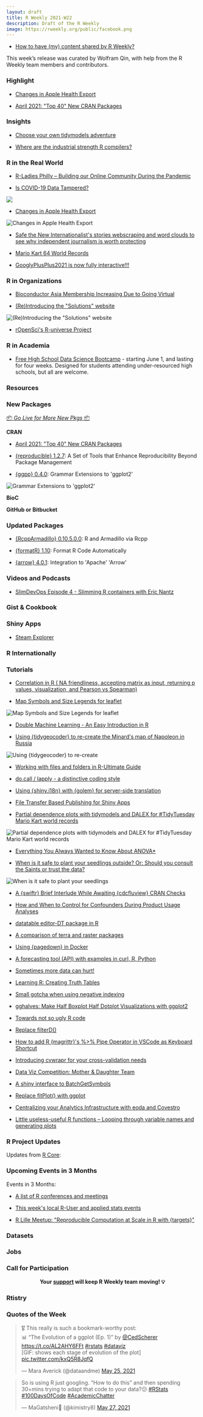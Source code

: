 ```yaml
---
layout: draft
title: R Weekly 2021-W22
description: Draft of the R Weekly
image: https://rweekly.org/public/facebook.png
---
```



+ [How to have (my) content shared by R Weekly?](https://github.com/rweekly/rweekly.org#how-to-have-my-content-shared-by-r-weekly)

This week’s release was curated by Wolfram Qin, with help from the R Weekly team members and contributors.



###  Highlight

+ [Changes in Apple Health Export](https://www.johngoldin.com/blog/2021-05-changes-in-apple-health-export/)

+ [April 2021: "Top 40" New CRAN Packages](https://rviews.rstudio.com/2021/05/25/april-2021-top-40-new-cran-packages/)

### Insights


+ [Choose your own tidymodels adventure](https://www.tidyverse.org/blog/2021/05/choose-tidymodels-adventure/)


+ [Where are the industrial strength R compilers?](http://shape-of-code.coding-guidelines.com/2021/05/23/where-are-the-industrial-strength-r-compilers/)



### R in the Real World

+ [R-Ladies Philly – Building our Online Community During the Pandemic](https://www.r-consortium.org/blog/2021/05/27/r-ladies-philly-building-our-online-community-during-the-pandemic)

+ [Is COVID-19 Data Tampered?](https://www.harsh17.in/blog/is-covid-19-data-tampered)

![](https://raw.githubusercontent.com/rweekly/image/master/2021/W22/country.png)

+ [Changes in Apple Health Export](https://www.johngoldin.com/blog/2021-05-changes-in-apple-health-export/)

![Changes in Apple Health Export](https://raw.githubusercontent.com/rweekly/image/master/2021/W22/health.png)

+ [Safe the New Internationalist's stories webscraping and word clouds to see why independent journalism is worth protecting](https://www.janknappe.com/blog/r-new-internationalist-fundraiser/)

+ [Mario Kart 64 World Records](https://jmablog.com/post/mario-kart/)

+ [GooglyPlusPlus2021 is now fully interactive!!!](https://gigadom.in/2021/05/29/googlyplusplus2021-is-now-fully-interactive/)

###  R in Organizations

+ [Bioconductor Asia Membership Increasing Due to Going Virtual](https://www.r-consortium.org/blog/2021/05/28/bioconductor-asia-membership-increasing-due-to-going-virtual)

+ [(Re)Introducing the "Solutions" website](https://blog.rstudio.com/2021/05/27/re-introducing-the-solutions-website/)

![(Re)Introducing the "Solutions" website](https://raw.githubusercontent.com/rweekly/image/master/2021/W22/solutions-dark-mode.png)

+ [rOpenSci's R-universe Project](https://ropensci.org/commcalls/may2021-r-universe/)

###  R in Academia

+ [Free High School Data Science Bootcamp](https://bootcamp.davidkane.info/) - starting June 1, and lasting for four weeks. Designed for students attending under-resourced high schools, but all are welcome.

###  Resources



###  New Packages

<p class="added-hostname"><a href="https://rweekly.org/live" target="_blank" class="externalLink">📦 <i>Go Live for More New Pkgs</i> 📦</a></p>

**CRAN**

+ [April 2021: "Top 40" New CRAN Packages](https://rviews.rstudio.com/2021/05/25/april-2021-top-40-new-cran-packages/)

+ [{reproducible} 1.2.7](https://cran.r-project.org/package=reproducible): A Set of Tools that Enhance Reproducibility Beyond Package
Management

+ [{ggpp} 0.4.0](https://cran.r-project.org/package=ggpp): Grammar Extensions to 'ggplot2'

![Grammar Extensions to 'ggplot2'](https://raw.githubusercontent.com/rweekly/image/master/2021/W22/ggpp.png)

**BioC**



**GitHub or Bitbucket**


### Updated Packages


+ [{RcppArmadillo} 0.10.5.0.0](http://dirk.eddelbuettel.com/blog/2021/05/23#rcpparmadillo_0.10.5.0.0): R and Armadillo via Rcpp

+ [{formatR} 1.10](https://cran.r-project.org/package=formatR): Format R Code Automatically

+ [{arrow} 4.0.1](https://cran.r-project.org/package=arrow): Integration to 'Apache' 'Arrow'

###  Videos and Podcasts

+ [SlimDevOps Episode 4 - Slimming R containers with Eric Nantz ](https://www.twitch.tv/videos/1035028196)

### Gist & Cookbook



### Shiny Apps

+ [Steam Explorer](https://eki-anjo.shinyapps.io/steam-shiny/)

### R Internationally


###  Tutorials

+ [Correlation in R ( NA friendliness, accepting matrix as input, returning p values, visualization, and Pearson vs Spearman)](https://gacatag.blogspot.com/2021/05/correlation-in-r-na-friendliness.html)

+ [Map Symbols and Size Legends for leaflet](https://roh.engineering/posts/2021/05/map-symbols-and-size-legends-for-leaflet/)

![Map Symbols and Size Legends for leaflet](https://raw.githubusercontent.com/rweekly/image/master/2021/W22/legends.png)
 
+ [Double Machine Learning - An Easy Introduction in R](http://dm13450.github.io/2021/05/28/Double-ML.html)
 
+ [Using {tidygeocoder} to re-create the Minard's map of Napoleon in Russia](https://www.jla-data.net/eng/minard-map-tidygeocoder/)

![Using {tidygeocoder} to re-create ](https://raw.githubusercontent.com/rweekly/image/master/2021/W22/minard.png)

+ [Working with files and folders in R-Ultimate Guide](https://finnstats.com/index.php/2021/05/28/working-with-files-and-folders-in-r/)
 
+ [do.call / lapply - a distinctive coding style](https://shikokuchuo.net/posts/09-docall-lapply/)

+ [Using {shiny.i18n} with {golem} for server-side translation](https://discindo.org/post/using-shiny-i18n-with-golem-for-server-side-translation/)

+ [File Transfer Based Publishing for Shiny Apps](https://hosting.analythium.io/file-transfer-based-publishing-for-shiny-apps/)


+ [Partial dependence plots with tidymodels and DALEX for #TidyTuesday Mario Kart world records](https://juliasilge.com/blog/mario-kart/)

![Partial dependence plots with tidymodels and DALEX for #TidyTuesday Mario Kart world records](https://raw.githubusercontent.com/rweekly/image/master/2021/W22/mario.png)

+ [Everything You Always Wanted to Know About ANOVA*](https://shouldbewriting.netlify.app/posts/2021-05-25-everything-about-anova/)

+ [When is it safe to plant your seedlings outside? Or: Should you consult the Saints or trust the data?](https://www.janknappe.com/blog/r-when-save-plant-seedlings-outside-ice-saints/)

![When is it safe to plant your seedlings ](https://raw.githubusercontent.com/rweekly/image/master/2021/W22/seed.jpg.png)

+ [A {swiftr} Brief Interlude While Awaiting {cdcfluview} CRAN Checks](https://rud.is/b/2021/05/22/a-swiftr-brief-interlude-while-awaiting-cdcfluview-cran-checks/)

+ [How and When to Control for Confounders During Product Usage Analyses](https://heap.io/blog/control-for-confounders-during-product-usage-analyses) 

+ [datatable editor-DT package in R](https://finnstats.com/index.php/2021/05/27/datatable-editor-dt-package-in-r/) 


+ [A comparison of terra and raster packages](http://www.seascapemodels.org/rstats/2021/05/28/terra-raster-comparison.html)

+ [Using {pagedown} in Docker](https://datawookie.dev/blog/2021/05/using-pagedown-in-docker/)

+ [A forecasting tool (API) with examples in curl, R, Python](https://thierrymoudiki.github.io/blog/2021/05/28/python/r/misc/techtonique-apis)

+ [Sometimes more data can hurt!](https://iyarlin.github.io/2021/05/23/sample_wise_double_descent_results_reproduction/)

+ [Learning R: Creating Truth Tables](https://blog.ephorie.de/learning-r-creating-truth-tables)

+ [Small gotcha when using negative indexing](https://statisticaloddsandends.wordpress.com/2021/05/27/small-gotcha-when-using-negative-indexing/)


+ [gghalves: Make Half Boxplot Half Dotplot Visualizations with ggplot2](https://www.business-science.io/code-tools/2021/05/25/gghalves.html)

+ [Towards not so ugly R code ](https://r-critique.com/towards-not-so-ugly-r-code)

+ [Replace filterD()](http://derekogle.com/fishR/2021-05-26-filterD-replacement)

+ [How to add R {magrittr}'s %>% Pipe Operator in VSCode as Keyboard Shortcut ](https://www.programmingwithr.com/how-to-add-r-magrittr-s-pipe-operator-in-vscode-as-keyboard-shortcut/)

+ [Introducing cvwrapr for your cross-validation needs](https://statisticaloddsandends.wordpress.com/2021/05/25/introducing-cvwrapr-for-your-cross-validation-needs/)

+ [Data Viz Competition: Mother & Daughter Team](https://www.littlemissdata.com/blog/wiavizcompetition)

+ [A shiny interface to BatchGetSymbols](https://www.msperlin.com/blog/post/2021-05-26-bgs-shiny/)

+ [Replace fitPlot() with ggplot](http://derekogle.com/fishR/2021-05-25-fitPlot-replacement)

+ [Centralizing your Analytics Infrastructure with eoda and Covestro](https://blog.rstudio.com/2021/05/25/centralizing-your-analytics-infrastructure-with-eoda-and-covestro/)



+ [Little useless-useful R functions – Looping through variable names and generating plots](https://tomaztsql.wordpress.com/2021/05/24/little-useless-useful-r-functions-looping-through-variable-names-and-generating-plots/)


<!--<div class="post-more-begin></div><div class="post-more-end"></div>-->

###  R Project Updates

Updates from [R Core](http://developer.r-project.org/blosxom.cgi/R-devel/NEWS):


###  Upcoming Events in 3 Months

Events in 3 Months:

+ [A list of R conferences and meetings](https://jumpingrivers.github.io/meetingsR/events.html)

+ [This week's local R-User and applied stats events](https://community.rstudio.com/c/irl)

+ [R Lille Meetup: "Reproducible Computation at Scale in R with {targets}"](https://www.meetup.com/R-Lille/events/277902715/)


### Datasets



### Jobs



###  Call for Participation


<p class="hide-support added-hostname support-rweekly" style="text-align: center;font-weight: bold;">Your <a class="non-visited externalLink" href="https://www.patreon.com/rweekly" onclick="pas(this)">support</a> will keep R Weekly team moving! 💡</p>

### Rtistry





###  Quotes of the Week

<blockquote class="twitter-tweet"><p lang="en" dir="ltr">🎖 This really is such a bookmark-worthy post:<br>📊 “The Evolution of a ggplot (Ep. 1)” by <a href="https://twitter.com/CedScherer?ref_src=twsrc%5Etfw">@CedScherer</a> <a href="https://t.co/AL2AHY6FFt">https://t.co/AL2AHY6FFt</a> <a href="https://twitter.com/hashtag/rstats?src=hash&amp;ref_src=twsrc%5Etfw">#rstats</a> <a href="https://twitter.com/hashtag/dataviz?src=hash&amp;ref_src=twsrc%5Etfw">#dataviz</a><br>[GIF: shows each stage of evolution of the plot] <a href="https://t.co/kxQ5R8JqfQ">pic.twitter.com/kxQ5R8JqfQ</a></p>&mdash; Mara Averick (@dataandme) <a href="https://twitter.com/dataandme/status/1397192888296120331?ref_src=twsrc%5Etfw">May 25, 2021</a></blockquote> <script async src="https://platform.twitter.com/widgets.js" charset="utf-8"></script>

<blockquote class="twitter-tweet"><p lang="en" dir="ltr">So is using R just googling. “How to do this” and then spending 30+mins trying to adapt that code to your data?😕 <a href="https://twitter.com/hashtag/RStats?src=hash&amp;ref_src=twsrc%5Etfw">#RStats</a> <a href="https://twitter.com/hashtag/100DaysOfCode?src=hash&amp;ref_src=twsrc%5Etfw">#100DaysOfCode</a> <a href="https://twitter.com/hashtag/AcademicChatter?src=hash&amp;ref_src=twsrc%5Etfw">#AcademicChatter</a></p>&mdash; MaGatsheni🐘 (@kimistry8) <a href="https://twitter.com/kimistry8/status/1398013181700812801?ref_src=twsrc%5Etfw">May 27, 2021</a></blockquote> 

